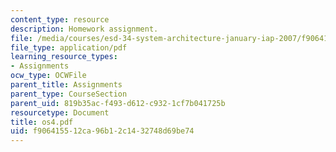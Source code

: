 ```yaml
---
content_type: resource
description: Homework assignment.
file: /media/courses/esd-34-system-architecture-january-iap-2007/f906415512ca96b12c1432748d69be74_os4.pdf
file_type: application/pdf
learning_resource_types:
- Assignments
ocw_type: OCWFile
parent_title: Assignments
parent_type: CourseSection
parent_uid: 819b35ac-f493-d612-c932-1cf7b041725b
resourcetype: Document
title: os4.pdf
uid: f9064155-12ca-96b1-2c14-32748d69be74
---
```

